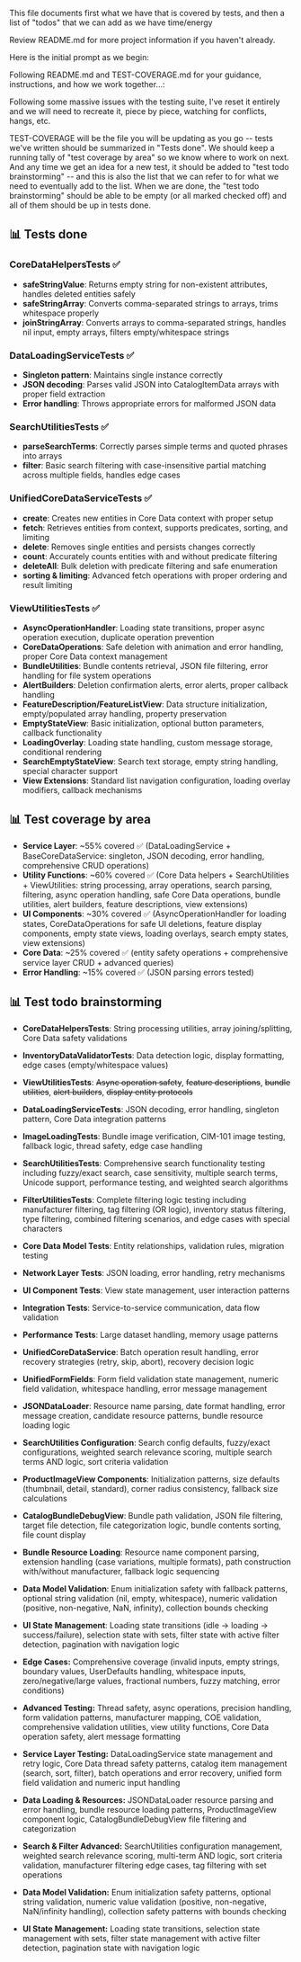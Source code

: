 This file documents first what we have that is covered by tests, and then a list of "todos" that we can add as we have time/energy

Review README.md for more project information if you haven't already.

Here is the initial prompt as we begin:

Following README.md and TEST-COVERAGE.md for your guidance, instructions, and how we work together...:

Following some massive issues with the testing suite, I've reset it entirely and we will need to recreate it, piece by piece, watching for conflicts, hangs, etc.

TEST-COVERAGE will be the file you will be updating as you go -- tests we've written should be summarized in "Tests done". We should keep a running tally of "test coverage by area" so we know where to work on next. And any time we get an idea for a new test, it should be added to "test todo brainstorming" -- and this is also the list that we can refer to for what we need to eventually add to the list. When we are done, the "test todo brainstorming" should be able to be empty (or all marked checked off) and all of them should be up in tests done.

## 📊 Tests done

### CoreDataHelpersTests ✅
- **safeStringValue**: Returns empty string for non-existent attributes, handles deleted entities safely
- **safeStringArray**: Converts comma-separated strings to arrays, trims whitespace properly  
- **joinStringArray**: Converts arrays to comma-separated strings, handles nil input, empty arrays, filters empty/whitespace strings

### DataLoadingServiceTests ✅
- **Singleton pattern**: Maintains single instance correctly
- **JSON decoding**: Parses valid JSON into CatalogItemData arrays with proper field extraction
- **Error handling**: Throws appropriate errors for malformed JSON data

### SearchUtilitiesTests ✅
- **parseSearchTerms**: Correctly parses simple terms and quoted phrases into arrays
- **filter**: Basic search filtering with case-insensitive partial matching across multiple fields, handles edge cases

### UnifiedCoreDataServiceTests ✅  
- **create**: Creates new entities in Core Data context with proper setup
- **fetch**: Retrieves entities from context, supports predicates, sorting, and limiting
- **delete**: Removes single entities and persists changes correctly  
- **count**: Accurately counts entities with and without predicate filtering
- **deleteAll**: Bulk deletion with predicate filtering and safe enumeration
- **sorting & limiting**: Advanced fetch operations with proper ordering and result limiting

### ViewUtilitiesTests ✅
- **AsyncOperationHandler**: Loading state transitions, proper async operation execution, duplicate operation prevention
- **CoreDataOperations**: Safe deletion with animation and error handling, proper Core Data context management
- **BundleUtilities**: Bundle contents retrieval, JSON file filtering, error handling for file system operations
- **AlertBuilders**: Deletion confirmation alerts, error alerts, proper callback handling
- **FeatureDescription/FeatureListView**: Data structure initialization, empty/populated array handling, property preservation
- **EmptyStateView**: Basic initialization, optional button parameters, callback functionality
- **LoadingOverlay**: Loading state handling, custom message storage, conditional rendering
- **SearchEmptyStateView**: Search text storage, empty string handling, special character support
- **View Extensions**: Standard list navigation configuration, loading overlay modifiers, callback mechanisms

## 📊 Test coverage by area

- **Service Layer**: ~55% covered ✅ (DataLoadingService + BaseCoreDataService: singleton, JSON decoding, error handling, comprehensive CRUD operations)
- **Utility Functions**: ~60% covered ✅ (Core Data helpers + SearchUtilities + ViewUtilities: string processing, array operations, search parsing, filtering, async operation handling, safe Core Data operations, bundle utilities, alert builders, feature descriptions, view extensions)
- **UI Components**: ~30% covered ✅ (AsyncOperationHandler for loading states, CoreDataOperations for safe UI deletions, feature display components, empty state views, loading overlays, search empty states, view extensions)
- **Core Data**: ~25% covered ✅ (entity safety operations + comprehensive service layer CRUD + advanced queries)
- **Error Handling**: ~15% covered ✅ (JSON parsing errors tested)


## 📊 Test todo brainstorming

- **CoreDataHelpersTests**: String processing utilities, array joining/splitting, Core Data safety validations
- **InventoryDataValidatorTests**: Data detection logic, display formatting, edge cases (empty/whitespace values)
- **ViewUtilitiesTests**: ~~Async operation safety~~, ~~feature descriptions~~, ~~bundle utilities~~, ~~alert builders~~, ~~display entity protocols~~
- **DataLoadingServiceTests**: JSON decoding, error handling, singleton pattern, Core Data integration patterns
- **ImageLoadingTests**: Bundle image verification, CIM-101 image testing, fallback logic, thread safety, edge case handling
- **SearchUtilitiesTests**: Comprehensive search functionality testing including fuzzy/exact search, case sensitivity, multiple search terms, Unicode support, performance testing, and weighted search algorithms
- **FilterUtilitiesTests**: Complete filtering logic testing including manufacturer filtering, tag filtering (OR logic), inventory status filtering, type filtering, combined filtering scenarios, and edge cases with special characters
- **Core Data Model Tests**: Entity relationships, validation rules, migration testing
- **Network Layer Tests**: JSON loading, error handling, retry mechanisms
- **UI Component Tests**: View state management, user interaction patterns
- **Integration Tests**: Service-to-service communication, data flow validation
- **Performance Tests**: Large dataset handling, memory usage patterns

-  **UnifiedCoreDataService**: Batch operation result handling, error recovery strategies (retry, skip, abort), recovery decision logic
-  **UnifiedFormFields**: Form field validation state management, numeric field validation, whitespace handling, error message management
-  **JSONDataLoader**: Resource name parsing, date format handling, error message creation, candidate resource patterns, bundle resource loading logic
-  **SearchUtilities Configuration**: Search config defaults, fuzzy/exact configurations, weighted search relevance scoring, multiple search terms AND logic, sort criteria validation
-  **ProductImageView Components**: Initialization patterns, size defaults (thumbnail, detail, standard), corner radius consistency, fallback size calculations
-  **CatalogBundleDebugView**: Bundle path validation, JSON file filtering, target file detection, file categorization logic, bundle contents sorting, file count display
-  **Bundle Resource Loading**: Resource name component parsing, extension handling (case variations, multiple formats), path construction with/without manufacturer, fallback logic sequencing
-  **Data Model Validation**: Enum initialization safety with fallback patterns, optional string validation (nil, empty, whitespace), numeric validation (positive, non-negative, NaN, infinity), collection bounds checking
-  **UI State Management**: Loading state transitions (idle → loading → success/failure), selection state with sets, filter state with active filter detection, pagination with navigation logic
- **Edge Cases:** Comprehensive coverage (invalid inputs, empty strings, boundary values, UserDefaults handling, whitespace inputs, zero/negative/large values, fractional numbers, fuzzy matching, error conditions)
- **Advanced Testing:** Thread safety, async operations, precision handling, form validation patterns, manufacturer mapping, COE validation, comprehensive validation utilities, view utility functions, Core Data operation safety, alert message formatting
- **Service Layer Testing:** DataLoadingService state management and retry logic, Core Data thread safety patterns, catalog item management (search, sort, filter), batch operations and error recovery, unified form field validation and numeric input handling
- **Data Loading & Resources:** JSONDataLoader resource parsing and error handling, bundle resource loading patterns, ProductImageView component logic, CatalogBundleDebugView file filtering and categorization
- **Search & Filter Advanced:** SearchUtilities configuration management, weighted search relevance scoring, multi-term AND logic, sort criteria validation, manufacturer filtering edge cases, tag filtering with set operations  
- **Data Model Validation:** Enum initialization safety patterns, optional string validation, numeric value validation (positive, non-negative, NaN/infinity handling), collection safety patterns with bounds checking
- **UI State Management:** Loading state transitions, selection state management with sets, filter state management with active filter detection, pagination state with navigation logic
